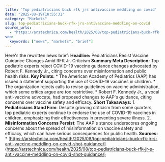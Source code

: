 ```yaml
---
title: 'Top pediatricians buck rfk jrs antivaccine meddling on covid'
date: "2025-08-19T18:55:31"
category: "Markets"
slug: top-pediatricians-buck-rfk-jrs-antivaccine-meddling-on-covid
source_urls:
  - "https://arstechnica.com/health/2025/08/top-pediatricians-buck-rfk-jr-s-anti-vaccine-meddling-on-covid-shot-guidance/"
seo:
  keywords: ["news", "markets", "brief"]
---
```

Here's the rewritten news brief:  **Headline:** Pediatricians Resist Vaccine Guidance Changes Amid RFK Jr. Criticism  **Summary Meta Description:** Top pediatric experts reject COVID-19 vaccine guidance changes advocated by Robert F. Kennedy Jr., citing concerns over misinformation and public health risks.  **Key Points:**  * The American Academy of Pediatrics (AAP) has issued a statement supporting the use of COVID-19 vaccines in children. * The organization rejects calls to revise guidelines on vaccine administration, which some critics argue are too restrictive. * Robert F. Kennedy Jr., a vocal anti-vaccine advocate, had proposed changes to AAP's guidance, citing concerns over vaccine safety and efficacy.  **Short Takeaways:**  1. **Pediatricians Stand Firm**: Despite growing criticism from some quarters, top pediatric experts continue to endorse the use of COVID-19 vaccines in children, emphasizing their effectiveness in preventing severe illness. 2. **Misinformation Concerns Persist**: The AAP's stance underscores ongoing concerns about the spread of misinformation on vaccine safety and efficacy, which can have serious consequences for public health.  **Sources:**  * [https://arstechnica.com/health/2025/08/top-pediatricians-buck-rfk-jr-s-anti-vaccine-meddling-on-covid-shot-guidance/](https://arstechnica.com/health/2025/08/top-pediatricians-buck-rfk-jr-s-anti-vaccine-meddling-on-covid-shot-guidance/) 
